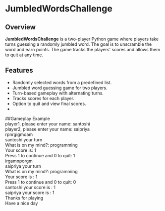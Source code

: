 # JumbledWordsChallenge

## Overview
**JumbledWordsChallenge** is a two-player Python game where players take turns guessing a randomly jumbled word. The goal is to unscramble the word and earn points.
The game tracks the players' scores and allows them to quit at any time.

## Features
- Randomly selected words from a predefined list.
- Jumbled word guessing game for two players.
- Turn-based gameplay with alternating turns.
- Tracks scores for each player.
- Option to quit and view final scores.
- 
##Gameplay Example
<br>
player1, please enter your name: santoshi
<br>
player2, please enter your name: saipriya
<br>
rpnrgigmoam
<br>
santoshi your turn
<br>
What is on my mind?: programming
<br>
Your score is:  1
<br>
Press 1 to continue and 0 to quit: 1
<br>
irgamnporgm
<br>
saipriya your turn
<br>
What is on my mind?: programming
<br>
Your score is :  1
<br>
Press 1 to continue and 0 to quit: 0
<br>
santoshi your score is :  1
<br>
saipriya your score is :  1
<br>
Thanks for playing
<br>
Have a nice day
<br>
